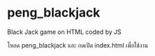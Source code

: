 # peng_blackjack
Black Jack game on HTML coded by JS

โหลด peng_blackjack และ กดเปิด index.html เพื่อใช้งาน
